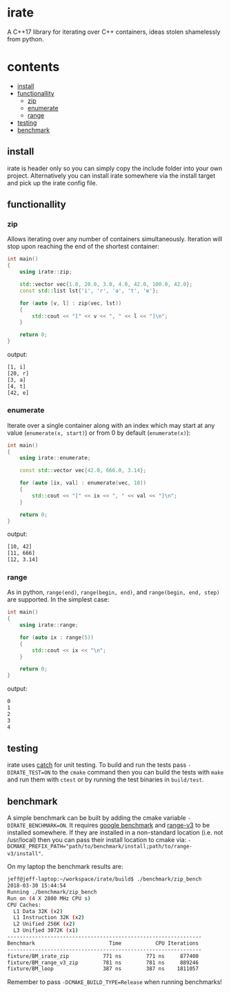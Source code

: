 # irate

A C++17 library for iterating over C++ containers, ideas stolen shamelessly from
python.

# contents

- [install](#install)
- [functionallity](#functionallity)
    * [zip](#zip)
    * [enumerate](#enumerate)
    * [range](#range)
- [testing](#testing)
- [benchmark](#benchmark)

## install

irate is header only so you can simply copy the include folder into your own
project. Alternatively you can install irate somewhere via the install target
and pick up the irate config file.

## functionallity

### zip

Allows iterating over any number of containers simultaneously. Iteration will
stop upon reaching the end of the shortest container:

```c++
int main()
{
    using irate::zip;

    std::vector vec{1.0, 20.0, 3.0, 4.0, 42.0, 100.0, 42.0};
    const std::list lst{'i', 'r', 'a', 't', 'e'};

    for (auto [v, l] : zip(vec, lst))
    {
        std::cout << "[" << v << ", " << l << "]\n";
    }

    return 0;
}
```

output:

```bash
[1, i]
[20, r]
[3, a]
[4, t]
[42, e]
```

### enumerate

Iterate over a single container along with an index which may start at any value
(`enumerate(x, start)`) or from 0 by default (`enumerate(x)`):

```c++
int main()
{
    using irate::enumerate;

    const std::vector vec{42.0, 666.0, 3.14};

    for (auto [ix, val] : enumerate(vec, 10))
    {
        std::cout << "[" << ix << ", " << val << "]\n";
    }

    return 0;
}
```

output:

```bash
[10, 42]
[11, 666]
[12, 3.14]
```

### range

As in python, `range(end)`, `range(begin, end)`, and `range(begin, end, step)`
are supported. In the simplest case:

```c++
int main()
{
    using irate::range;

    for (auto ix : range(5))
    {
        std::cout << ix << "\n";
    }

    return 0;
}
```

output:

```bash
0
1
2
3
4
```

## testing

irate uses [catch](https://github.com/catchorg/Catch2) for unit testing. To
build and run the tests pass `-DIRATE_TEST=ON` to the `cmake` command then you
can build the tests with `make` and run them with `ctest` or by running the test
binaries in `build/test`.

## benchmark

A simple benchmark can be built by adding the cmake variable
`-DIRATE_BENCHMARK=ON`. It requires [google
benchmark](https://github.com/google/benchmark) and
[range-v3](https://github.com/ericniebler/range-v3) to be installed
somewhere. If they are installed in a non-standard location (i.e. not
/usr/local) then you can pass their install location to cmake via:
`-DCMAKE_PREFIX_PATH="path/to/benchmark/install;path/to/range-v3/install"`.

On my laptop the benchmark results are:

```bash
jeff@jeff-laptop:~/workspace/irate/build$ ./benchmark/zip_bench
2018-03-30 15:44:54
Running ./benchmark/zip_bench
Run on (4 X 2800 MHz CPU s)
CPU Caches:
  L1 Data 32K (x2)
  L1 Instruction 32K (x2)
  L2 Unified 256K (x2)
  L3 Unified 3072K (x1)
---------------------------------------------------------------
Benchmark                        Time           CPU Iterations
---------------------------------------------------------------
fixture/BM_irate_zip           771 ns        771 ns     877400
fixture/BM_range_v3_zip        781 ns        781 ns     889246
fixture/BM_loop                387 ns        387 ns    1811057
```

Remember to pass `-DCMAKE_BUILD_TYPE=Release` when running benchmarks!
